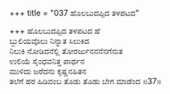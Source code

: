 +++
title = "037 ಹೊಲಬುದಪ್ಪಿದ ತಳಪಟದ"

+++
ಹೊಲಬುದಪ್ಪಿದ ತಳಪಟದ ಹೆ  
ಬ್ಬುಲಿಯವೊಲು ನಿನ್ನಾತ ಸಿಲುಕಿದ  
ನಿಲುಕಿ ನೋಡಿದನೆಲ್ಲಿ ತೋರರ್ಜುನನನೆನಗೆನುತ  
ಉಲಿಯೆ ಸೈಂಧವನಿತ್ತ ಪಾರ್ಥನ  
ಮುಳಿದು ಜರೆದನು ಕೃಷ್ಣನಹಿತನ  
ತಲೆಗೆ ಹರ ಹಿಡಿವಂಬ ತೊಡು ತೊಡು ಬೇಗ ಮಾಡೆಂದ    ॥37॥